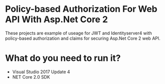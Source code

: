 # Policy-based Authorization For Web API With Asp.Net Core 2
These projects are example of useage for JWT and Identityserver4 with policy-based authorization and claims for securing Asp.Net Core 2 web API.

# What do you need to run it?
- Visual Studio 2017 Update 4
- NET Core 2.0 SDK
